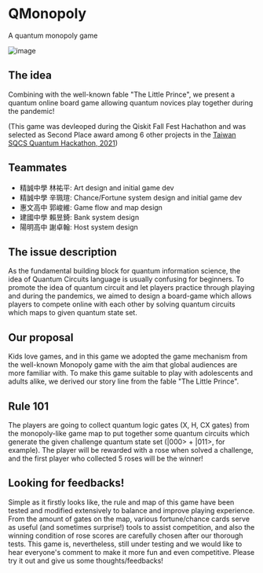 # QMonopoly
A quantum monopoly game

![image](https://user-images.githubusercontent.com/29524895/141688811-42082c55-de54-4a8f-834e-708b4042ca19.png)

## The idea
Combining with the well-known fable "The Little Prince", we present a quantum online board game allowing quantum novices play together during the pandemic!

(This game was devleoped during the Qiskit Fall Fest Hachathon and was selected as Second Place award among 6 other projects in the [Taiwan SQCS Quantum Hackathon, 2021](https://qiskitfallfest.hypeinnovation.com/servlet/hype/IMT?documentTableId=396317851979055264&userAction=Browse&templateName=&documentId=1a0c3bc2a3e054f2f9fcce91f3584020))

## Teammates
- 精誠中學 林祐平: Art design and initial game dev 
- 精誠中學 辛珮瑄: Chance/Fortune system design and initial game dev
- 惠文高中 郭峻維: Game flow and map design
- 建國中學 賴昱錡: Bank system design
- 陽明高中 謝卓翰: Host system design

## The issue description
As the fundamental building block for quantum information science, the idea of Quantum Circuits language is usually confusing for beginners.
To promote the idea of quantum circuit and let players practice through playing and during the pandemics, we aimed to design a board-game which allows players to compete online with each other by solving quantum circuits which maps to given quantum state set.

## Our proposal
Kids love games, and in this game we adopted the game mechanism from the well-known Monopoly game with the aim that global audiences are more familiar with.
To make this game suitable to play with adolescents and adults alike, we derived our story line from the fable "The Little Prince".

## Rule 101
The players are going to collect quantum logic gates (X, H, CX gates) from the monopoly-like game map to put together some quantum circuits which generate the given challenge quantum state set (|000> + |011>, for example). The player will be rewarded with a rose when solved a challenge, and the first player who collected 5 roses will be the winner!

## Looking for feedbacks!
Simple as it firstly looks like, the rule and map of this game have been tested and modified extensively to balance and improve playing experience. From the amount of gates on the map, various fortune/chance cards serve as useful (and sometimes surprise!) tools to assist competition, and also the winning condition of rose scores are carefully chosen after our thorough tests. This game is, nevertheless, still under testing and we would like to hear everyone's comment to make it more fun and even competitive. Please try it out and give us some thoughts/feedbacks!
